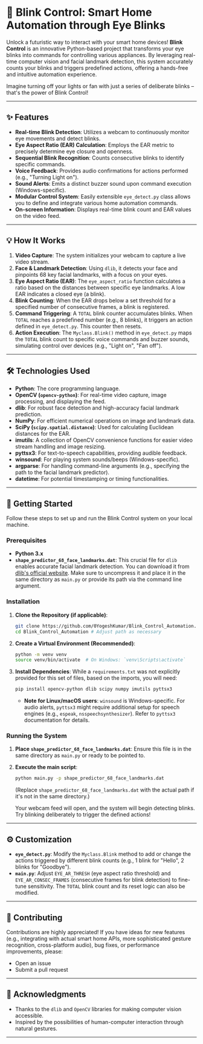 # 👀 Blink Control: Smart Home Automation through Eye Blinks

Unlock a futuristic way to interact with your smart home devices\! **Blink Control** is an innovative Python-based project that transforms your eye blinks into commands for controlling various appliances. By leveraging real-time computer vision and facial landmark detection, this system accurately counts your blinks and triggers predefined actions, offering a hands-free and intuitive automation experience.

Imagine turning off your lights or fan with just a series of deliberate blinks – that's the power of Blink Control\!

-----

## ✨ Features

  * **Real-time Blink Detection**: Utilizes a webcam to continuously monitor eye movements and detect blinks.
  * **Eye Aspect Ratio (EAR) Calculation**: Employs the EAR metric to precisely determine eye closure and openness.
  * **Sequential Blink Recognition**: Counts consecutive blinks to identify specific commands.
  * **Voice Feedback**: Provides audio confirmations for actions performed (e.g., "Turning Light on").
  * **Sound Alerts**: Emits a distinct buzzer sound upon command execution (Windows-specific).
  * **Modular Control System**: Easily extensible `eye_detect.py` class allows you to define and integrate various home automation commands.
  * **On-screen Information**: Displays real-time blink count and EAR values on the video feed.

-----

## 💡 How It Works

1.  **Video Capture**: The system initializes your webcam to capture a live video stream.
2.  **Face & Landmark Detection**: Using `dlib`, it detects your face and pinpoints 68 key facial landmarks, with a focus on your eyes.
3.  **Eye Aspect Ratio (EAR)**: The `eye_aspect_ratio` function calculates a ratio based on the distances between specific eye landmarks. A low EAR indicates a closed eye (a blink).
4.  **Blink Counting**: When the EAR drops below a set threshold for a specified number of consecutive frames, a blink is registered.
5.  **Command Triggering**: A `TOTAL` blink counter accumulates blinks. When `TOTAL` reaches a predefined number (e.g., 8 blinks), it triggers an action defined in `eye_detect.py`. This counter then resets.
6.  **Action Execution**: The `Myclass.Blink()` method in `eye_detect.py` maps the `TOTAL` blink count to specific voice commands and buzzer sounds, simulating control over devices (e.g., "Light on", "Fan off").

-----

## 🛠 Technologies Used

  * **Python**: The core programming language.
  * **OpenCV (`opencv-python`)**: For real-time video capture, image processing, and displaying the feed.
  * **dlib**: For robust face detection and high-accuracy facial landmark prediction.
  * **NumPy**: For efficient numerical operations on image and landmark data.
  * **SciPy (`scipy.spatial.distance`)**: Used for calculating Euclidean distances for the EAR.
  * **imutils**: A collection of OpenCV convenience functions for easier video stream handling and image resizing.
  * **pyttsx3**: For text-to-speech capabilities, providing audible feedback.
  * **winsound**: For playing system sounds/beeps (Windows-specific).
  * **argparse**: For handling command-line arguments (e.g., specifying the path to the facial landmark predictor).
  * **datetime**: For potential timestamping or timing functionalities.

-----

## 🚀 Getting Started

Follow these steps to set up and run the Blink Control system on your local machine.

### Prerequisites

  * **Python 3.x**
  * **`shape_predictor_68_face_landmarks.dat`**: This crucial file for `dlib` enables accurate facial landmark detection. You can download it from [dlib's official website](https://www.google.com/search?q=http://dlib.net/files/shape_predictor_68_face_landmarks.dat.bz2). Make sure to uncompress it and place it in the same directory as `main.py` or provide its path via the command line argument.

### Installation

1.  **Clone the Repository (if applicable)**:

    ```bash
    git clone https://github.com/0YogeshKumar/Blink_Control_Automation.git # Replace with your actual repo URL
    cd Blink_Control_Automation # Adjust path as necessary
    ```

2.  **Create a Virtual Environment (Recommended)**:

    ```bash
    python -m venv venv
    source venv/bin/activate  # On Windows: `venv\Scripts\activate`
    ```

3.  **Install Dependencies**:
    While a `requirements.txt` was not explicitly provided for this set of files, based on the imports, you will need:

    ```bash
    pip install opencv-python dlib scipy numpy imutils pyttsx3
    ```

      * **Note for Linux/macOS users**: `winsound` is Windows-specific. For audio alerts, `pyttsx3` might require additional setup for speech engines (e.g., `espeak`, `nsspeechsynthesizer`). Refer to `pyttsx3` documentation for details.

### Running the System

1.  **Place `shape_predictor_68_face_landmarks.dat`**: Ensure this file is in the same directory as `main.py` or ready to be pointed to.

2.  **Execute the main script**:

    ```bash
    python main.py -p shape_predictor_68_face_landmarks.dat
    ```

    (Replace `shape_predictor_68_face_landmarks.dat` with the actual path if it's not in the same directory.)

    Your webcam feed will open, and the system will begin detecting blinks. Try blinking deliberately to trigger the defined actions\!

-----

## ⚙️ Customization

  * **`eye_detect.py`**: Modify the `Myclass.Blink` method to add or change the actions triggered by different blink counts (e.g., 1 blink for "Hello", 2 blinks for "Goodbye").
  * **`main.py`**: Adjust `EYE_AR_THRESH` (eye aspect ratio threshold) and `EYE_AR_CONSEC_FRAMES` (consecutive frames for blink detection) to fine-tune sensitivity. The `TOTAL` blink count and its reset logic can also be modified.

-----

## 🤝 Contributing

Contributions are highly appreciated\! If you have ideas for new features (e.g., integrating with actual smart home APIs, more sophisticated gesture recognition, cross-platform audio), bug fixes, or performance improvements, please:

  * Open an issue
  * Submit a pull request

-----

## 🙏 Acknowledgments

  * Thanks to the `dlib` and `OpenCV` libraries for making computer vision accessible.
  * Inspired by the possibilities of human-computer interaction through natural gestures.

-----
